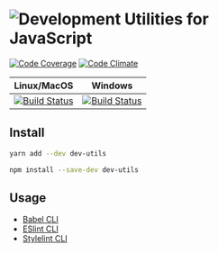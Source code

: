 # ![Development Utilities for JavaScript](https://user-images.githubusercontent.com/6945922/28385763-88dfedda-6cc9-11e7-8228-038b1b6caee7.png)

[![Code Coverage](https://codecov.io/gh/rusty1s/dev-utils/branch/master/graph/badge.svg)](https://codecov.io/github/rusty1s/dev-utils)
[![Code Climate](https://codeclimate.com/github/rusty1s/dev-utils/badges/gpa.svg)](https://codeclimate.com/github/rusty1s/dev-utils)

| Linux/MacOS | Windows |
|-------------|:-------:|
| [![Build Status](https://travis-ci.org/rusty1s/dev-utils.svg)](https://travis-ci.org/rusty1s/dev-utils) | [![Build Status](https://ci.appveyor.com/api/projects/status/github/rusty1s/dev-utils?svg=true)](https://ci.appveyor.com/project/rusty1s/dev-utils) |

## Install

```sh
yarn add --dev dev-utils
```

```sh
npm install --save-dev dev-utils
```

## Usage

* [Babel CLI](https://babeljs.io/docs/usage/cli/)
* [ESlint CLI](http://eslint.org/docs/user-guide/command-line-interface)
* [Stylelint CLI](https://github.com/stylelint/stylelint/blob/master/docs/user-guide/cli.md)
